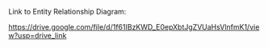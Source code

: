 Link to Entity Relationship Diagram:

https://drive.google.com/file/d/1f61IBzKWD_E0epXbtJgZVUaHsVlnfmK1/view?usp=drive_link

